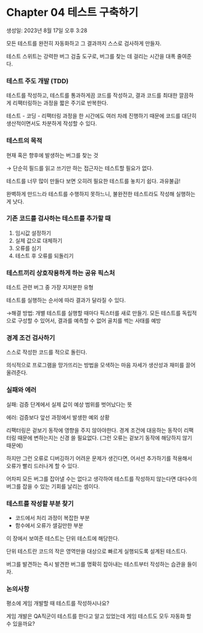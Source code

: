 # Chapter 04 테스트 구축하기

생성일: 2023년 8월 17일 오후 3:28

모든  테스트를 완전히 자동화하고 그 결과까지 스스로 검사하게 만들자.

테스트 스위트는 강력한 버그 검출 도구로, 버그를 찾는 데 걸리는 시간을 대폭 줄여준다.

### 테스트 주도 개발 (TDD)

테스트를 작성하고, 테스트를 통과하게끔 코드를 작성하고, 결과 코드를 최대한 깔끔하게 리팩터링하는 과정을 짧은 주기로 반복한다.

테스트 - 코딩 - 리팩터링 과정을 한 시간에도 여러 차례 진행하기 때문에 코드를 대단히 생산적이면서도 차분하게 작성할 수 있다.

### 테스트의 목적

현재 혹은 향후에 발생하는 버그를 찾는 것

→ 단순히 필드를 읽고 쓰기만 하는 접근자는 테스트할 필요가 없다.

테스트를 너무 많이 만들다 보면 오히려 필요한 테스트를 놓치기 쉽다. 과유불급!

완벽하게 만드느라 테스트를 수행하지 못하느니, 불완전한 테스트라도 작성해 실행하는 게 낫다.

### 기존 코드를 검사하는 테스트를 추가할 때

1. 임시값 설정하기
2. 실제 값으로 대체하기
3. 오류를 심기
4. 테스트 후 오류를 되돌리기

### 테스트끼리 상호작용하게 하는 공유 픽스처

테스트 관련 버그 중 가장 지저분한 유형

테스트를 실행하는 순서에 따라 결과가 달라질 수 있다.

→해결 방법: 개별 테스트를 실행할 때마다 픽스터를 새로 만들기. 모든 테스트를 독립적으로 구성할 수 있어서, 결과를 예측할 수 없어 골치를 썩는 사태를 예방 

### 경계 조건 검사하기

스스로 작성한 코드를 적으로 돌린다.

의식적으로 프로그램을 망가뜨리는 방법을 모색하는 마음 자세가 생산성과 재미를 끌어올려준다.

### 실패와 에러

실패: 검증 단계에서 실제 값이 예상 범위를 벗어났다는 뜻

에러: 검증보다 앞선 과정에서 발생한 예외 상황

리팩터링은 겉보기 동작에 영향을 주지 않아야한다. 경계 조건에 대응하는 동작이 리팩터링 때문에 변하는지는 신경 쓸 필요없다. (그런 오류는 겉보기 동작에 해당하지 않기 때문에)

하지만 그런 오류로 디버깅하기 어려운 문제가 생긴다면, 어서션 추가하기를 적용해서 오류가 빨리 드러나게 할 수 있다.

어차피 모든 버그를 잡아낼 수는 없다고 생각하여 테스트를 작성하지 않는다면 대다수의 버그를 잡을 수 있는 기회를 날리는 셈이다.

### 테스트를 작성할 부분 찾기

- 코드에서 처리 과정이 복잡한 부분
- 함수에서 오류가 샐길만한 부분

이 장에서 보여준 테스트는 단위 테스트에 해당한다.

단위 테스트란 코드의 작은 영역만을 대상으로 빠르게 실행되도록 설계된 테스트다.

버그를 발견하는 즉시 발견한 버그를 명확히 잡아내는 테스트부터 작성하는 습관을 들이자.

### 논의사항

평소에 게임 개발할 때 테스트를 작성하시나요? 

게임 개발은 QA직군이 테스트를 한다고 알고 있었는데 게임 테스트도 모두 자동화 할 수 있을까요?